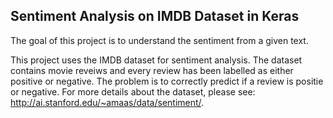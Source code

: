 ## Sentiment Analysis on IMDB Dataset in Keras

The goal of this project is to understand the sentiment from a given text.

This project uses the IMDB dataset for sentiment analysis. The dataset contains movie reveiws and every review has been labelled as either positive or negative. The problem is to correctly predict if a review is positie or negative. For more details about the dataset, please see: http://ai.stanford.edu/~amaas/data/sentiment/.



